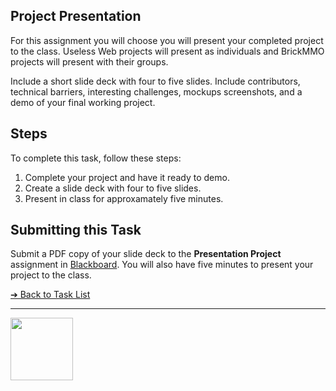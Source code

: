 <style>@import url("//readme.codeadam.ca/readme.css");</style>

## Project Presentation

For this assignment you will choose you will present your completed project to the class. Useless Web projects will present as individuals and BrickMMO projects will present with their groups.

Include a short slide deck with four to five slides. Include contributors, technical barriers, interesting challenges, mockups screenshots, and a demo of your final working project. 

## Steps

To complete this task, follow these steps:

1. Complete your project and have it ready to demo.
2. Create a slide deck with four to five slides. 
3. Present in class for approxamately five minutes.

## Submitting this Task

Submit a PDF copy of your slide deck to the **Presentation Project** assignment in [Blackboard](https://learn.humber.ca/). You will also have five minutes to present your project to the class.

[&#10132; Back to Task List](/)

---

<a href="https://brickmmo.com">
<img src="https://brickmmo.com/images/brickmmo-logo-horizontal.jpg" width="100">
</a>
